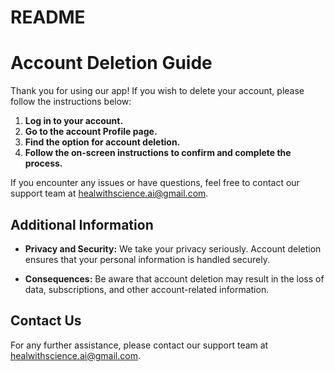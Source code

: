 # README #

# Account Deletion Guide

Thank you for using our app! If you wish to delete your account, please follow the instructions below:

1. **Log in to your account.**
2. **Go to the account Profile page.**
3. **Find the option for account deletion.**
4. **Follow the on-screen instructions to confirm and complete the process.**

If you encounter any issues or have questions, feel free to contact our support team at healwithscience.ai@gmail.com.

## Additional Information

- **Privacy and Security:** We take your privacy seriously. Account deletion ensures that your personal information is handled securely.

- **Consequences:** Be aware that account deletion may result in the loss of data, subscriptions, and other account-related information.

## Contact Us

For any further assistance, please contact our support team at [healwithscience.ai@gmail.com](mailto:healwithscience.ai@gmail.com).